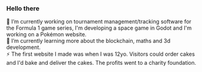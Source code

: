 ### Hello there

🔭 I’m currently working on tournament management/tracking software for the Formula 1 game series, I'm developing a space game in Godot and I'm working on a Pokémon website.
<br>🌱 I’m currently learning more about the blockchain, maths and 3d development.
<br>⚡ The first website I made was when I was 12yo. Visitors could order cakes and I'd bake and deliver the cakes. The profits went to a charity foundation.

<!--
**DerkJanSpeelman/DerkJanSpeelman** is a ✨ _special_ ✨ repository because its `README.md` (this file) appears on your GitHub profile.

Here are some ideas to get you started:

- 🔭 I’m currently working on ...
- 🌱 I’m currently learning ...
- 👯 I’m looking to collaborate on ...
- 🤔 I’m looking for help with ...
- 💬 Ask me about ...
- 📫 How to reach me: ...
- 😄 Pronouns: ...
- ⚡ Fun fact: ...
-->
